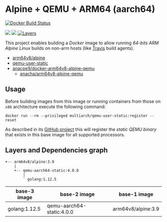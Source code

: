 # Alpine + QEMU + ARM64 (aarch64)

[![Docker Build Status](https://img.shields.io/docker/build/anacha/arm64v8-alpine-golang.svg)](https://hub.docker.com/r/anacha/arm64v8-alpine-golang)

[![](https://images.microbadger.com/badges/version/anacha/arm64v8-alpine-golang.svg)](https://microbadger.com/images/anacha/arm64v8-alpine-golang "Get your own version badge on microbadger.com")
[![](https://images.microbadger.com/badges/version/anacha/arm64v8-alpine-golang:4.svg)](https://microbadger.com/images/anacha/arm64v8-alpine-golang:1.12 "Get your own version badge on microbadger.com")
[![Layers](https://images.microbadger.com/badges/image/anacha/arm64v8-alpine-golang.svg)](https://microbadger.com/images/anacha/arm64v8-alpine-golang "Get your own image badge on microbadger.com")

This project enables building a *Docker* image to allow running *64-bits ARM*
*Alpine Linux* builds on non-arm hosts (like [Travis](https://travis-ci.org) build agents).

- [arm64v8/alpine](https://hub.docker.com/r/arm64v8/alpine)
- [qemu-user-static](https://github.com/multiarch/qemu-user-static/releases)
- [anacpe9/docker-arm64v8-alpine-qemu](https://github.com/anacpe9/docker-arm64v8-alpine-qemu)
  - [anacha/arm64v8-alpine-qemu](https://hub.docker.com/r/anacha/arm64v8-alpine-qemu)

## Usage

Before building images from this image or running containers from those on `x86`
architecture execute the following command:

`docker run --rm --privileged multiarch/qemu-user-static:register --reset`

As described in its [GitHub project](https://github.com/multiarch/qemu-user-static)
this will register the *static QEMU binary* that exists in this base image
for all supported processors.

## Layers and Dependencies graph

```text
+-- arm64v8/alpine:3.9
    |
    +-- qemu-aarch64-static:4.0.0
        |
        ` golang:1.12.5
```

| base-3 image  | base-2 image              | base-1 image       |
| ------------- | ------------------------- | ------------------ |
| golang:1.12.5 | qemu-aarch64-static:4.0.0 | arm64v8/alpine:3.9 |
